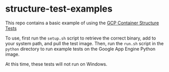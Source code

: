 # structure-test-examples

This repo contains a basic example of using the [GCP Container Structure Tests](https://github.com/GoogleCloudPlatform/container-structure-test)

To use, first run the `setup.sh` script to retrieve the correct binary, add to your system path, and pull the test image. Then, run the `run.sh` script in the `python` directory to run example tests on the Google App Engine Python image.

At this time, these tests will not run on Windows.
